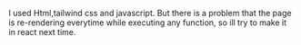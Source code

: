 I used Html,tailwind css and javascript.
But there is a problem that the page is re-rendering everytime while executing any function, so ill try to make it in react next time.
